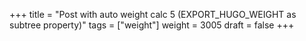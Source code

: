 +++
title = "Post with auto weight calc 5 (EXPORT_HUGO_WEIGHT as subtree property)"
tags = ["weight"]
weight = 3005
draft = false
+++
